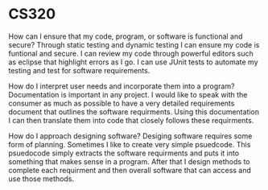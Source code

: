 # CS320
How can I ensure that my code, program, or software is functional and secure?
  Through static testing and dynamic testing I can ensure my code is funtional and secure. I can review my code through powerful
  editors such as eclipse that highlight errors as I go. I can use JUnit tests to automate my testing and test for software requirements. 

How do I interpret user needs and incorporate them into a program?
  Documentation is important in any project. I would like to speak with the consumer as much as possible to have a very detailed
  requirements document that outlines the software requirments. Using this documentation I can then translate them into code that
  closely follows these requirments.
  
How do I approach designing software?
  Desiging software requires some form of planning. Sometimes I like to create very simple psuedcode. This psuedocode simply extracts
  the software requirments and puts it into something that makes sense in a program. After that I design methods to complete each
  requirment and then overall software that can access and use those methods.
